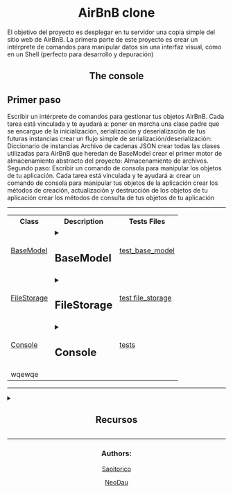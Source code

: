 <div><h1 align="center">AirBnB clone</h1> <!-- titulo -->

El objetivo del proyecto es desplegar en tu servidor una copia simple del sitio web de AirBnB.
La primera parte de este proyecto es crear un intérprete de comandos para manipular datos sin una interfaz visual, como en un Shell (perfecto para desarrollo y depuración)
</div>

<h2 align="center">The console</h2>

## Primer paso

Escribir un intérprete de comandos para gestionar tus objetos AirBnB.
Cada tarea está vinculada y te ayudará a: poner en marcha una clase padre que se encargue de la inicialización, serialización y deserialización de tus futuras instancias crear un flujo simple de serialización/deserialización: Diccionario de instancias Archivo de cadenas JSON crear todas las clases utilizadas para AirBnB que heredan de BaseModel crear el primer motor de almacenamiento abstracto del proyecto: Almacenamiento de archivos.
Segundo paso: Escribir un comando de consola para manipular los objetos de tu aplicación.
Cada tarea está vinculada y te ayudará a: crear un comando de consola para manipular tus objetos de la aplicación crear los métodos de creación, actualización y destrucción de los objetos de tu aplicación crear los métodos de consulta de tus objetos de tu aplicación

-----

<table align="center"> <!-- tabla de clases -->

<tr> <!-- columnas de la tabla -->

<th>Class</th>
<th>Description</th>
<th>Tests Files</th>

</tr>

<tr> <!-- fila 1  -->

<td><a href="">BaseModel</a></td> <!-- Class columna 1-->

<td> <!-- description -->

<details>
<summary><h2>BaseModel</h2></summary>

Es la clase base de todos los modelos de AirBnB. Esta clase es la encargada de manejar la serialización/deserialización de los atributos de los otros modelos, y de guardar en un archivo JSON todos los objetos instanciados. También es la clase base de todos los otros modelos de AirBnB, por lo que hereda de ella.

<h3>Modulos</h3>

* uuid:
    El módulo uuid en Python proporciona objetos UUID inmutables (la clase UUID) y las funciones uuid1(), uuid3(), uuid4(), uuid5() para generar identificadores universalmente únicos. Los valores de UUID versión 1 se calculan utilizando la dirección MAC((MAC address) es un identificador único asignado a un controlador de interfaz de red (NIC) para su uso como dirección de red) del host, mientras que la versión 4 usa pseudo-random number generators para generar UUIDs. El módulo también ofrece una herramienta para acortar los UUIDs para su uso en URLs

* datetime:
    El módulo datetime en Python proporciona clases para manipular fechas y horas, permitiendo operaciones aritméticas con fechas y horas. Se puede crear un datetime manualmente pasando los parámetros (year, month, day, hour=0, minute=0, second=0, microsecond=0, tzinfo=None). Para trabajar con fechas en Python se debe importar el módulo datetime que incorpora los tipos de datos date, time y datetime para representar fechas y horas.

* storage:
    La variable storage proporciona las funcionalidades de almacenamiento y recuperación de datos. Se utiliza la función new() del módulo storage para registrar una nueva instancia de clase en la aplicación. Además, el método save() utiliza el módulo storage para guardar los cambios en la instancia

</details>
</td>

<td><a href="">test_base_model</a></td>



</tr> <!-- fin de fila 1-->

<td><a href="">FileStorage</a></td>


<td>

<details>
<summary><h2>FileStorage</h2></summary>

FileStorage es una clase que se utiliza para manejar el almacenamiento persistente de objetos en una aplicación web. Se enfoca en el almacenamiento de archivos y se utiliza para separar la gestión de almacenamiento de la lógica del modelo, lo que permite que los modelos sean modulares e independientes. Al utilizar atributos de clase en lugar de atributos de instancia, se proporciona una descripción clara y un valor predeterminado de cualquier atributo, lo que permite un comportamiento consistente del modelo en cualquier sistema de almacenamiento utilizado. En resumen, FileStorage es una implementación de un sistema de almacenamiento en archivo utilizando el formato JSON para almacenar información sobre instancias de clases.


<h3>Modulos</h3>

* json:
    proporciona una forma de codificar y decodificar datos JSON. Se utiliza para convertir objetos Python en una representación serializada que puede almacenarse en un archivo o transmitirse a través de la red. El operador módulo (%) en Python se utiliza para obtener el resto de una división.

* os.path:
    en Python se utiliza para diferentes propósitos, tales como la fusión, la normalización y la recuperación de los nombres de ruta en Python.

</details>
</td>
<td><a href="">test file_storage</a></td>


<tr>

<td><a href="">Console</a></td>

<td>
<details>
<summary><h2>Console</h2></summary>

La consola , HBNBCommand, es un intérprete de comandos que permite al usuario crear, actualizar, eliminar y buscar objetos utilizando comandos específicos. En otras palabras, esta consola es una interfaz de línea de comandos que interactúa con objetos del programa.

<h3>Modulos</h3>

El módulo cmd es una biblioteca estándar de Python que proporciona una clase base para crear consolas interactivas. Este módulo facilita la definición de comandos personalizados, la administración de argumentos y la personalización de la apariencia de la consola. Es una herramienta útil para crear interfaces de línea de comandos interactivas en Python.

<h3>commands:</h3>

## create:
    Crea una nueva instancia, la guarda en un archivo JSON y muestra su id.

## show:
    Muestra la representación en cadena de una instancia basada en el nombre de la clase y el id.

## destroy:
    Elimina una instancia basada en el nombre de la clase y el id (guarda el cambio en el archivo JSON)

## all:
    Muestra la representación en cadena de todas las instancias basadas o no en el nombre de la clase

## update:
    Actualiza una instancia basada en el nombre de la clase y el id agregando o actualizando un atributo (guarda el cambio en el archivo JSON). Solo se puede actualizar un atributo a la vez. Se puede asumir que el nombre del atributo es válido (existe para este modelo) y que el valor del atributo se convierte al tipo de atributo adecuado.

</details>

<td><a href="">tests</a></a></td>

</td>

</tr>  <!-- fin de la fila 3 -->

<tr>
<td>wqewqe</td>
</tr>

</table>



-----


<details>
<summary><h2 align="center">Recursos</h2></summary>

# *args and **kwargs in python explained

En Python, "args" y "kwargs" son dos parámetros especiales que se pueden utilizar en las definiciones de las funciones para recibir argumentos variables.

"Args" es un parámetro que permite a una función recibir un número variable de argumentos no nombrados. Esto significa que se puede pasar cualquier cantidad de argumentos a la función y Python los empacará todos en una tupla. Veamos un ejemplo:

```py
def my_function(*args):
    for arg in args:
        print(arg)

my_function(1, 2, 3)
```

En este ejemplo, definimos una función llamada my_function con un parámetro *args. Luego llamamos a la función con tres argumentos: 1, 2 y 3. Al imprimir los valores de args en el cuerpo de la función, obtenemos:

```
1
2
3
```

Esto significa que Python empacó los argumentos en una tupla y los pasó a la función.

"Kwargs" es un parámetro que permite a una función recibir un número variable de argumentos nombrados. Esto significa que se puede pasar cualquier cantidad de argumentos con un nombre específico a la función y Python los empacará en un diccionario. Veamos un ejemplo:

```py
def my_function(**kwargs):
    for key, value in kwargs.items():
        print(key, value)

my_function(name='Alice', age=30, city='New York')
```

En este ejemplo, definimos una función llamada my_function con un parámetro **kwargs. Luego llamamos a la función con tres argumentos nombrados: name, age y city. Al imprimir los valores de kwargs en el cuerpo de la función, obtenemos:

```py
name Alice
age 30
city New York
```

Esto significa que Python empacó los argumentos nombrados en un diccionario y los pasó a la función.

En resumen, "args" y "kwargs" son parámetros especiales que permiten a las funciones de Python recibir argumentos variables. "Args" se utiliza para recibir argumentos no nombrados, mientras que "kwargs" se utiliza para recibir argumentos nombrados. Estos parámetros pueden ayudar a hacer que las funciones sean más flexibles y fáciles de usar.

# JSON encoder and decoder

La librería "json" de Python permite codificar y decodificar datos en formato JSON. JSON es un formato de datos ligero y fácil de leer que se utiliza comúnmente en aplicaciones web y móviles para enviar y recibir datos.
Una vez que hemos importado la librería, podemos usar sus funciones para codificar y decodificar datos en formato JSON. Por ejemplo, para codificar un diccionario Python en formato JSON, podemos usar la función json.dumps():

```py
my_dict = {'name': 'Alice', 'age': 30, 'city': 'New York'}
json_str = json.dumps(my_dict)
print(json_str)
```

En este ejemplo, creamos un diccionario llamado my_dict y luego lo codificamos en formato JSON utilizando la función json.dumps(). Luego imprimimos la cadena JSON resultante en la consola.

Para decodificar una cadena JSON en un objeto Python, podemos usar la función json.loads():

```py
json_str = '{"name": "Alice", "age": 30, "city": "New York"}'
my_dict = json.loads(json_str)
print(my_dict)
```

En este ejemplo, creamos una cadena JSON llamada json_str y luego la decodificamos en un diccionario Python utilizando la función json.loads(). Luego imprimimos el diccionario resultante en la consola.

La librería "json" también proporciona opciones avanzadas para personalizar el proceso de codificación y decodificación. Por ejemplo, podemos proporcionar una función personalizada para codificar un objeto en formato JSON utilizando el parámetro default de la función json.dumps():

```py
class Person:
    def __init__(self, name, age, city):
        self.name = name
        self.age = age
        self.city = city

def encode_person(obj):
    if isinstance(obj, Person):
        return {'name': obj.name, 'age': obj.age, 'city': obj.city}
    else:
        raise TypeError('Object of type Person is not JSON serializable')

my_person = Person('Alice', 30, 'New York')
json_str = json.dumps(my_person, default=encode_person)
print(json_str)
```

En este ejemplo, definimos una clase Person que representa una persona con un nombre, una edad y una ciudad. Luego definimos una función encode_person() que se utiliza para codificar objetos de la clase Person en formato JSON. Finalmente, creamos un objeto my_person de la clase Person y lo codificamos en formato JSON utilizando la función json.dumps() y el parámetro default.

En resumen, la librería "json" de Python permite codificar y decodificar datos en formato JSON. Esto es útil para enviar y recibir datos en aplicaciones web y móviles. La librería proporciona funciones simples para codificar y decodificar datos, así como opciones avanzadas para personalizar el proceso de codificación y decodificación.

</details>

---

<footer align="center">
<p align="center"><h3>Authors:</h3><p>
<p align="center"><a href="https://github.com/Sapitorico" target="blank">Sapitorico</a></p>
<p align="center"><a href="https://github.com/NeoDau" target="blank">NeoDau</a></p>
</footer>